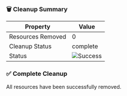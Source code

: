### 🗑️ Cleanup Summary

| Property | Value |
|----------|-------|
| Resources Removed | 0 |
| Cleanup Status | complete |
| Status | ![Success](https://img.shields.io/badge/Status-Success-green) |

### ✅ Complete Cleanup

All resources have been successfully removed.